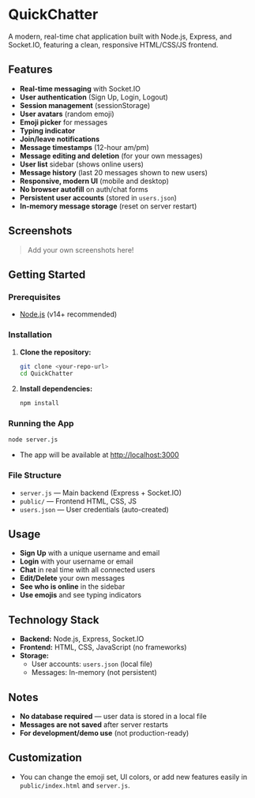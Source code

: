 # QuickChatter

A modern, real-time chat application built with Node.js, Express, and Socket.IO, featuring a clean, responsive HTML/CSS/JS frontend.

## Features

- **Real-time messaging** with Socket.IO
- **User authentication** (Sign Up, Login, Logout)
- **Session management** (sessionStorage)
- **User avatars** (random emoji)
- **Emoji picker** for messages
- **Typing indicator**
- **Join/leave notifications**
- **Message timestamps** (12-hour am/pm)
- **Message editing and deletion** (for your own messages)
- **User list** sidebar (shows online users)
- **Message history** (last 20 messages shown to new users)
- **Responsive, modern UI** (mobile and desktop)
- **No browser autofill** on auth/chat forms
- **Persistent user accounts** (stored in `users.json`)
- **In-memory message storage** (reset on server restart)

## Screenshots

> Add your own screenshots here!

## Getting Started

### Prerequisites
- [Node.js](https://nodejs.org/) (v14+ recommended)

### Installation
1. **Clone the repository:**
   ```sh
   git clone <your-repo-url>
   cd QuickChatter
   ```
2. **Install dependencies:**
   ```sh
   npm install
   ```

### Running the App
```sh
node server.js
```

- The app will be available at [http://localhost:3000](http://localhost:3000)

### File Structure
- `server.js` — Main backend (Express + Socket.IO)
- `public/` — Frontend HTML, CSS, JS
- `users.json` — User credentials (auto-created)

## Usage
- **Sign Up** with a unique username and email
- **Login** with your username or email
- **Chat** in real time with all connected users
- **Edit/Delete** your own messages
- **See who is online** in the sidebar
- **Use emojis** and see typing indicators

## Technology Stack
- **Backend:** Node.js, Express, Socket.IO
- **Frontend:** HTML, CSS, JavaScript (no frameworks)
- **Storage:**
  - User accounts: `users.json` (local file)
  - Messages: In-memory (not persistent)

## Notes
- **No database required** — user data is stored in a local file
- **Messages are not saved** after server restarts
- **For development/demo use** (not production-ready)

## Customization
- You can change the emoji set, UI colors, or add new features easily in `public/index.html` and `server.js`.

